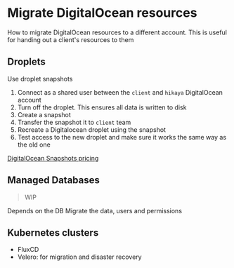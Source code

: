 # Migrate DigitalOcean resources

How to migrate DigitalOcean resources to a different account.
This is useful for handing out a client's resources to them

## Droplets

Use droplet snapshots

1. Connect as a shared user between the `client` and `hikaya` DigitalOcean account
2. Turn off the droplet. This ensures all data is written to disk
3. Create a snapshot
4. Transfer the snapshot it to `client` team
5. Recreate a Digitalocean droplet using the snapshot
6. Test access to the new droplet and make sure it works the same way as the old one

[DigitalOcean Snapshots pricing](https://docs.digitalocean.com/products/images/snapshots/#plans-and-pricing)

## Managed Databases

> WIP

Depends on the DB
Migrate the data, users and permissions

## Kubernetes clusters

- FluxCD
- Velero: for migration and disaster recovery